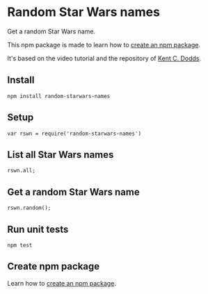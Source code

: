 # Random Star Wars names

Get a random Star Wars name.

This npm package is made to learn how to [create an npm package](CREATE-NPM-PACKAGE.md).

It's based on the video tutorial and the repository of [Kent C. Dodds](https://github.com/kentcdodds/starwars-names).

## Install

```
npm install random-starwars-names
```

## Setup

```
var rswn = require('random-starwars-names')
```

## List all Star Wars names

```
rswn.all;
```

## Get a random Star Wars name

```
rswn.random();
```

## Run unit tests

```
npm test
```

## Create npm package

Learn how to [create an npm package](CREATE-NPM-PACKAGE.md).

